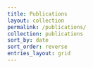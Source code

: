 ```yaml
---
title: Publications
layout: collection
permalink: /publications/
collection: publications
sort_by: date
sort_order: reverse
entries_layout: grid
---
```

